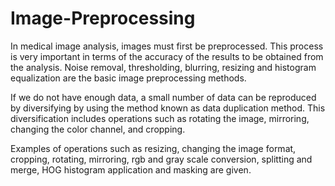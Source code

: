 # Image-Preprocessing

In medical image analysis, images must first be preprocessed. This process is very important in terms of the accuracy of the results to be obtained from the analysis. Noise removal, thresholding, blurring, resizing and histogram equalization are the basic image preprocessing methods.

If we do not have enough data, a small number of data can be reproduced by diversifying by using the method known as data duplication method. This diversification includes operations such as rotating the image, mirroring, changing the color channel, and cropping.

Examples of operations such as resizing, changing the image format, cropping, rotating, mirroring, rgb and gray scale conversion, splitting and merge, HOG histogram application and masking are given.
